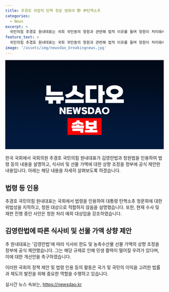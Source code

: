 ```yaml
---
title: 추경호 위법적 탄핵 청문 멈춰야 野 尹탄핵소추
categories:
  - News
excerpt: >
  국민의힘 추경호 원내대표는 국회 국민동의 청원과 관련해 법적 이유를 들며 청원이 처리돼서는 안 된다고 주장했다. 또한, 김영란법에 대한 내용으로 식사비 한도와 선물 가액을 상향 조정하는 정부에 대한 제안을 하며, 관련 법률이 민생경제에 영향을 미친다는 우려를 표명했다.
feature_text: >
  국민의힘 추경호 원내대표는 국회 국민동의 청원과 관련해 법적 이유를 들며 청원이 처리돼서는 안 된다고 주장했다. 또한, 김영란법에 대한 내용으로 식사비 한도와 선물 가액을 상향 조정하는 정부에 대한 제안을 하며, 관련 법률이 민생경제에 영향을 미친다는 우려를 표명했다.
image: '/assets/img/newsdao_breakingnews.jpg'
---
```


<p><img src="/assets/img/newsdao_breakingnews.jpg" alt="pcversion 속보" /></p>

<p>한국 국회에서 국회의원 추경호 국민의힘 원내대표가 김영란법과 청원법을 인용하여 법령 등의 내용을 설명하고, 식사비 및 선물 가액에 대한 상향 조정을 정부에 공식 제안한 내용입니다. 아래는 해당 내용을 자세히 살펴보도록 하겠습니다. </p>

<h2 data-ke-size="size26">법령 등 인용</h2>

<p data-ke-size="size16">추경호 국민의힘 원내대표는 국회에서 법령을 인용하여 대통령 탄핵소추 청문회에 대한 위법성을 지적하고, 청원 대상으로 적합하지 않음을 설명했습니다. 또한, 현재 수사 및 재판 진행 중인 사안은 청원 처리 예외 대상임을 강조하였습니다.</p>

<h2 data-ke-size="size26">김영란법에 따른 식사비 및 선물 가액 상향 제안</h2>

<p data-ke-size="size16">추 원내대표는 '김영란법'에 따라 식사비 한도 및 농축수산물 선물 가액의 상향 조정을 정부에 공식 제안했습니다. 그는 해당 규제로 인해 민생 활력이 떨어질 우려가 있다며, 이에 대한 개선안을 촉구하였습니다.</p>

<p>이러한 국회의 정책 제안 및 법령 인용 등의 활동은 국가 및 국민의 이익을 고려한 법률과 제도의 발전을 위해 중요한 역할을 수행하고 있습니다.</p>
실시간 뉴스 속보는, <a href="https://newsdao.kr" rel="dofollow">https://newsdao.kr</a>



